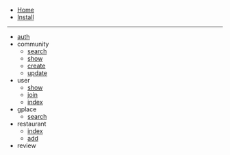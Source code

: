 - [Home](/)
- [Install](install.md)
---
- [auth](endpoint/auth.md)
- community
    - [search](endpoint/community/search.md)
    - [show](endpoint/community/show.md)
    - [create](endpoint/community/create.md)
    - [update](endpoint/community/update.md)
- user
    - [show](endpoint/user/show.md)
    - [join](endpoint/user/create.md)
    - [index](endpoint/user/index.md)
- gplace
    - [search](endpoint/gplace/search.md)
- restaurant
    - [index](endpoint/restaurant/index.md)
    - [add](endpoint/restaurant/add.md)
- review
